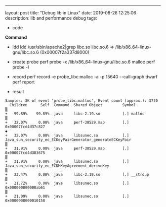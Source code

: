 ---
layout: post
title: "Debug lib in Linux"
date: 2019-08-28 12:25:06
description: lib and performance debug
tags:
 - code

**Command**
- ldd
ldd /usr/sbin/apache2|grep libc.so
	libc.so.6 => /lib/x86_64-linux-gnu/libc.so.6 (0x00007f2a337d8000)
- create probe
perf probe -x /lib/x86_64-linux-gnu/libc.so.6 malloc
perf probe -l
- record
perf record -e probe_libc:malloc -a -p 15640 --call-graph dwarf
perf report

- result
```
Samples: 3K of event 'probe_libc:malloc', Event count (approx.): 3770
  Children      Self  Command  Shared Object         Symbol                                                                                                                                           ▒
+   99.89%    99.89%  java     libc-2.19.so          [.] malloc                                                                                                                                       ▒
+   32.07%     0.00%  java     perf-30529.map        [.] 0x00007fcd4d37c827                                                                                                                           ◆
+   32.07%     0.00%  java     libsunec.so           [.] Java_sun_security_ec_ECKeyPairGenerator_generateECKeyPair                                                                                    ▒
+   31.91%     0.00%  java     perf-30529.map        [.] 0x00007fcd4d383675                                                                                                                           ▒
+   31.91%     0.00%  java     libsunec.so           [.] Java_sun_security_ec_ECDHKeyAgreement_deriveKey                                                                                              ▒
+   23.47%     0.00%  java     libc-2.19.so          [.] __strdup                                                                                                                                     ▒
+   21.72%     0.00%  java     libsunec.so           [.] 0x000000000000ab61                                                                                                                           ▒
+   21.09%     0.00%  java     libsunec.so           [.] 0x0000000000010158
```
